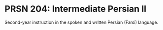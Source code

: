 # PRSN 204: Intermediate Persian II

Second-year instruction in the spoken and written Persian (Farsi) language.